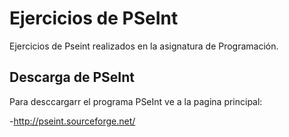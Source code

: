 # Ejercicios de PSeInt

Ejercicios de Pseint realizados en la asignatura de Programación.

## Descarga de PSeInt

Para desccargarr el programa PSeInt ve a la pagina principal:

-http://pseint.sourceforge.net/
